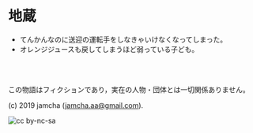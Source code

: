 

# 地蔵

- てんかんなのに送迎の運転手をしなきゃいけなくなってしまった。
- オレンジジュースも戻してしまうほど弱っている子ども。

<br>  
<br>  

この物語はフィクションであり，実在の人物・団体とは一切関係ありません。  

(c) 2019 jamcha (jamcha.aa@gmail.com).  

![cc by-nc-sa](https://i.creativecommons.org/l/by-nc-sa/4.0/88x31.png)  

